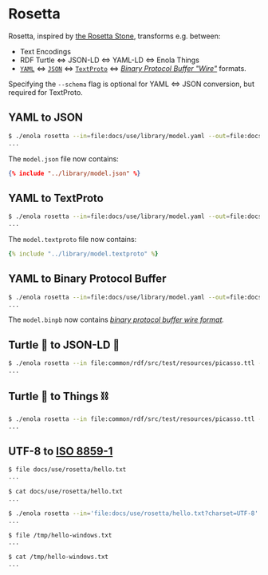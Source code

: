 <!--
    SPDX-License-Identifier: Apache-2.0

    Copyright 2023-2024 The Enola <https://enola.dev> Authors

    Licensed under the Apache License, Version 2.0 (the "License");
    you may not use this file except in compliance with the License.
    You may obtain a copy of the License at

        https://www.apache.org/licenses/LICENSE-2.0

    Unless required by applicable law or agreed to in writing, software
    distributed under the License is distributed on an "AS IS" BASIS,
    WITHOUT WARRANTIES OR CONDITIONS OF ANY KIND, either express or implied.
    See the License for the specific language governing permissions and
    limitations under the License.
-->

# Rosetta

Rosetta, inspired by
[the Rosetta Stone](https://en.wikipedia.org/wiki/Rosetta_Stone), transforms
e.g. between:

* Text Encodings
* RDF Turtle ⇔ JSON-LD ⇔ YAML-LD ⇔ Enola Things
* [`YAML`](https://yaml.org) ⇔ [`JSON`](https://www.json.org) ⇔
[`TextProto`](https://protobuf.dev/reference/protobuf/textformat-spec/) ⇔
_[Binary Protocol Buffer "Wire"](https://protobuf.dev/programming-guides/encoding/)_ formats.

Specifying the `--schema` flag is optional for YAML <=> JSON conversion, but required for TextProto.

## YAML to JSON

```bash cd .././.././..
$ ./enola rosetta --in=file:docs/use/library/model.yaml --out=file:docs/use/library/model.json --schema=EntityKinds
...
```

The `model.json` file now contains:

```json
{% include "../library/model.json" %}
```

## YAML to TextProto

```bash cd .././.././..
$ ./enola rosetta --in=file:docs/use/library/model.yaml --out=file:docs/use/library/model.textproto --schema=EntityKinds
...
```

The `model.textproto` file now contains:

```yaml
{% include "../library/model.textproto" %}
```

## YAML to Binary Protocol Buffer

```bash cd .././.././..
$ ./enola rosetta --in=file:docs/use/library/model.yaml --out=file:docs/use/library/model.binpb --schema=EntityKinds
...
```

The `model.binpb` now contains _[binary protocol buffer wire format](https://protobuf.dev/programming-guides/encoding/)._

## Turtle 🐢 to JSON-LD 🔗

```bash cd .././.././..
$ ./enola rosetta --in file:common/rdf/src/test/resources/picasso.ttl --out file:picasso.jsonld
...
```

## Turtle 🐢 to Things ⛓️

```bash cd .././.././..
$ ./enola rosetta --in file:common/rdf/src/test/resources/picasso.ttl --out file:picasso.thing.yaml
...
```

## UTF-8 to [ISO 8859-1](https://en.wikipedia.org/wiki/ISO/IEC_8859-1)

```bash cd .././.././..
$ file docs/use/rosetta/hello.txt
...
```

```bash cd .././.././..
$ cat docs/use/rosetta/hello.txt
...
```

```bash cd .././.././..
$ ./enola rosetta --in='file:docs/use/rosetta/hello.txt?charset=UTF-8' --out='file:/tmp/hello-windows.txt?charset=ISO-8859-1'
...
```

```bash cd .././.././..
$ file /tmp/hello-windows.txt
...
```

```bash cd .././.././..
$ cat /tmp/hello-windows.txt
...
```
